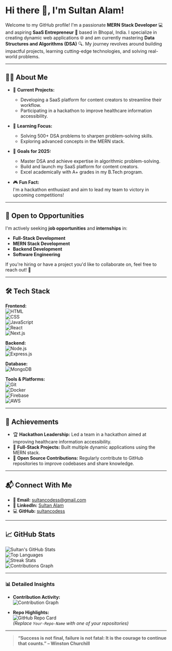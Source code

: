 # Hi there 👋, I'm **Sultan Alam**!

Welcome to my GitHub profile! I'm a passionate **MERN Stack Developer** 💻 and aspiring **SaaS Entrepreneur** 🚀 based in Bhopal, India. I specialize in creating dynamic web applications 🌐 and am currently mastering **Data Structures and Algorithms (DSA)** 🔍. My journey revolves around building impactful projects, learning cutting-edge technologies, and solving real-world problems.

---

## 👨‍💻 About Me  

- 🔭 **Current Projects:**  
  - Developing a SaaS platform for content creators to streamline their workflow.  
  - Participating in a hackathon to improve healthcare information accessibility.  

- 🌱 **Learning Focus:**  
  - Solving 500+ DSA problems to sharpen problem-solving skills.  
  - Exploring advanced concepts in the MERN stack.  

- 🎯 **Goals for 2025:**  
  - Master DSA and achieve expertise in algorithmic problem-solving.  
  - Build and launch my SaaS platform for content creators.  
  - Excel academically with A+ grades in my B.Tech program.  

- 🎮 **Fun Fact:**  
  I'm a hackathon enthusiast and aim to lead my team to victory in upcoming competitions!  

---

## 🚀 Open to Opportunities  

I'm actively seeking **job opportunities** and **internships** in:  
- **Full-Stack Development**  
- **MERN Stack Development**  
- **Backend Development**  
- **Software Engineering**  

If you're hiring or have a project you'd like to collaborate on, feel free to reach out! 📩  

---

## 🛠️ Tech Stack  

**Frontend:**  
![HTML](https://img.shields.io/badge/-HTML-E34F26?logo=html5&logoColor=white)  
![CSS](https://img.shields.io/badge/-CSS-1572B6?logo=css3&logoColor=white)  
![JavaScript](https://img.shields.io/badge/-JavaScript-F7DF1E?logo=javascript&logoColor=black)  
![React](https://img.shields.io/badge/-React-61DAFB?logo=react&logoColor=black)  
![Next.js](https://img.shields.io/badge/-Next.js-000000?logo=next.js&logoColor=white)  

**Backend:**  
![Node.js](https://img.shields.io/badge/-Node.js-339933?logo=node.js&logoColor=white)  
![Express.js](https://img.shields.io/badge/-Express.js-000000?logo=express&logoColor=white)  

**Database:**  
![MongoDB](https://img.shields.io/badge/-MongoDB-47A248?logo=mongodb&logoColor=white)  

**Tools & Platforms:**  
![Git](https://img.shields.io/badge/-Git-F05032?logo=git&logoColor=white)  
![Docker](https://img.shields.io/badge/-Docker-2496ED?logo=docker&logoColor=white)  
![Firebase](https://img.shields.io/badge/-Firebase-FFCA28?logo=firebase&logoColor=black)  
![AWS](https://img.shields.io/badge/-AWS-232F3E?logo=amazon-aws&logoColor=white)  

---

## 🌟 Achievements  

- 🏆 **Hackathon Leadership:** Led a team in a hackathon aimed at improving healthcare information accessibility.  
- 🚀 **Full-Stack Projects:** Built multiple dynamic applications using the MERN stack.  
- 🔑 **Open Source Contributions:** Regularly contribute to GitHub repositories to improve codebases and share knowledge.  

---

## 📬 Connect With Me  

- 📧 **Email:** [sultancodess@gmail.com](mailto:sultancodess@gmail.com)  
- 💼 **LinkedIn:** [Sultan Alam](https://www.linkedin.com/in/sultan-alam436/)  
- 💻 **GitHub:** [sultancodess](https://github.com/sultancodess)  

---

## 📈 GitHub Stats  

![Sultan's GitHub Stats](https://github-readme-stats.vercel.app/api?username=sultancodess&show_icons=true&theme=radical)  
![Top Languages](https://github-readme-stats.vercel.app/api/top-langs/?username=sultancodess&layout=compact&theme=radical)  
![Streak Stats](https://github-readme-streak-stats.herokuapp.com/?user=sultancodess&theme=radical&hide_border=true)  
![Contributions Graph](https://github-profile-summary-cards.vercel.app/api/cards/productive-time?username=sultancodess&theme=radical&utcOffset=5.5)  

---

### 📊 Detailed Insights  

- **Contribution Activity:**  
  ![Contribution Graph](https://github-readme-activity-graph.vercel.app/graph?username=sultancodess&bg_color=1F1D2E&color=F8D866&line=7F5AF0&point=FFFFFF&area=true&hide_border=true)  

- **Repo Highlights:**  
  ![GitHub Repo Card](https://github-readme-stats.vercel.app/api/pin/?username=sultancodess&repo=Your-Repo-Name&theme=radical)  
  *(Replace `Your-Repo-Name` with one of your repositories)*  

---

> **“Success is not final, failure is not fatal: It is the courage to continue that counts.” – Winston Churchill**
